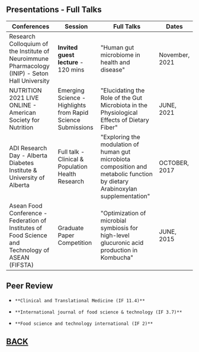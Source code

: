 
## Presentations - Full Talks

**Conferences** | **Session** | **Full Talks** | **Dates**
----------- | ------- | ----- | ---------
Research Colloquium of the Institute of Neuroimmune Pharmacology (INIP) - Seton Hall University | **Invited guest lecture** - 120 mins | "Human gut microbiome in health and disease" | November, 2021
NUTRITION 2021 LIVE ONLINE - American Society for Nutrition | Emerging Science - Highlights from Rapid Science Submissions | "Elucidating the Role of the Gut Microbiota in the Physiological Effects of Dietary Fiber" | JUNE, 2021
ADI Research Day - Alberta Diabetes Institute & University of Alberta | Full talk - Clinical & Population Health Research | "Exploring the modulation of human gut microbiota composition and metabolic function by dietary Arabinoxylan supplementation" | OCTOBER, 2017
Asean Food Conference - Federation of Institutes of Food Science and Technology of ASEAN (FIFSTA) | Graduate Paper Competition | "Optimization of microbial symbiosis for high-level glucuronic acid production in Kombucha" | JUNE, 2015


## Peer Review
-     **Clinical and Translational Medicine (IF 11.4)** 
-     **International journal of food science & technology (IF 3.7)**
-     **Food science and technology international (IF 2)**


## [BACK](https://biokhoi.github.io/)
